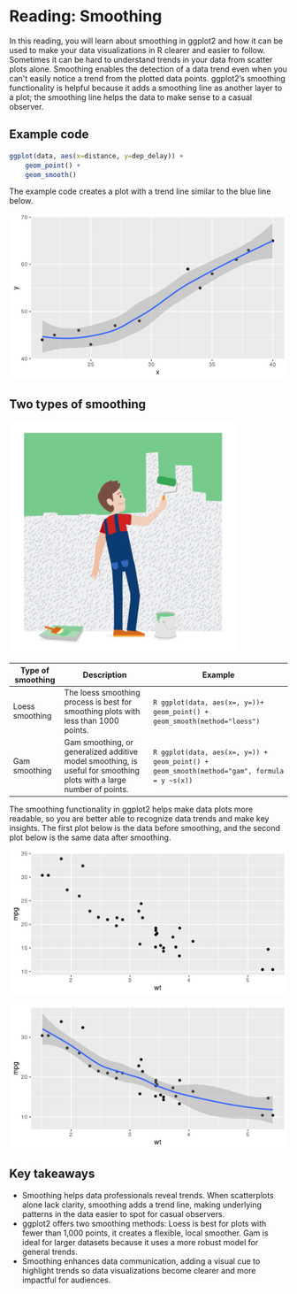 # Reading: Smoothing

In this reading, you will learn about smoothing in ggplot2 and how it can be used to make your data visualizations in R clearer and easier to follow. Sometimes it can be hard to understand trends in your data from scatter plots alone. Smoothing enables the detection of a data trend even when you can't easily notice a trend from the plotted data points. ggplot2’s smoothing functionality is helpful because it adds a smoothing line as another layer to a plot; the smoothing line helps the data to make sense to a casual observer.

## Example code

```R
ggplot(data, aes(x=distance, y=dep_delay)) +
    geom_point() +
    geom_smooth()
```

The example code creates a plot with a trend line similar to the blue line below.

![Screenshot of a scatterplot. There are points on the plot with a blue smoothing line indicating the upward trend of the poi](./resources/img-2.png)

## Two types of smoothing

![x](./resources/img-3.png)

| Type of smoothing | Description  | Example    |
|-------------------|--------------|------------|
| Loess smoothing   | The loess smoothing process is best for smoothing plots with less than 1000 points.   | `R ggplot(data, aes(x=, y=))+ geom_point() + geom_smooth(method="loess")`|
| Gam smoothing     | Gam smoothing, or generalized additive model smoothing, is useful for smoothing plots with a large number of points. | `R ggplot(data, aes(x=, y=)) + geom_point() + geom_smooth(method="gam", formula = y ~s(x))` |

The smoothing functionality in ggplot2 helps make data plots more readable, so you are better able to recognize data trends and make key insights. The first plot below is the data before smoothing, and the second plot below is the same data after smoothing.

![A screenshot of ggplot2 scatterplot with the x-axis as weight from 2-5, and the y-axis as miles per gallon from 10-35](./resources/img-4.png)

![A ggplot2 scatterplot and a smooth line with the x-axis as weight from 2-5, and the y-axis as miles per gallon from 10-35](./resources/img-5.png)

## Key takeaways

- Smoothing helps data professionals reveal trends. When scatterplots alone lack clarity, smoothing adds a trend line, making underlying patterns in the data easier to spot for casual observers.
- ggplot2 offers two smoothing methods: Loess is best for plots with fewer than 1,000 points, it creates a flexible, local smoother. Gam is ideal for larger datasets because it uses a more robust model for general trends.
- Smoothing enhances data communication, adding a visual cue to highlight trends so data visualizations become clearer and more impactful for audiences.
